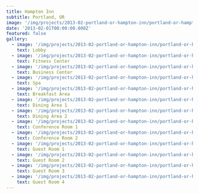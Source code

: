 ```yaml
---
title: Hampton Inn
subtitle: Portland, OR
image: '/img/projects/2013-02-portland-or-hampton-inn/portland-or-hampton-inn-fitness-center.jpg'
date: '2013-02-01T00:00:00.000Z'
featured: false
gallery:
  - image: '/img/projects/2013-02-portland-or-hampton-inn/portland-or-hampton-inn-lobby.jpg'
    text: Lobby
  - image: '/img/projects/2013-02-portland-or-hampton-inn/portland-or-hampton-inn-fitness-center.jpg'
    text: Fitness Center
  - image: '/img/projects/2013-02-portland-or-hampton-inn/portland-or-hampton-inn-business-center.jpg'
    text: Business Center
  - image: '/img/projects/2013-02-portland-or-hampton-inn/portland-or-hampton-inn-spa.jpg'
    text: Spa
  - image: '/img/projects/2013-02-portland-or-hampton-inn/portland-or-hampton-inn-breakfast-area.jpg'
    text: Breakfast Area
  - image: '/img/projects/2013-02-portland-or-hampton-inn/portland-or-hampton-inn-dining-area-1.jpg'
    text: Dining Area 1
  - image: '/img/projects/2013-02-portland-or-hampton-inn/portland-or-hampton-inn-dining-area-2.jpg'
    text: Dining Area 2
  - image: '/img/projects/2013-02-portland-or-hampton-inn/portland-or-hampton-inn-conference-room-1.jpg'
    text: Conference Room 1
  - image: '/img/projects/2013-02-portland-or-hampton-inn/portland-or-hampton-inn-conference-room-2.jpg'
    text: Conference Room 2
  - image: '/img/projects/2013-02-portland-or-hampton-inn/portland-or-hampton-inn-guest-room-1.jpg'
    text: Guest Room 1
  - image: '/img/projects/2013-02-portland-or-hampton-inn/portland-or-hampton-inn-guest-room-2.jpg'
    text: Guest Room 2
  - image: '/img/projects/2013-02-portland-or-hampton-inn/portland-or-hampton-inn-guest-room-3.jpg'
    text: Guest Room 3
  - image: '/img/projects/2013-02-portland-or-hampton-inn/portland-or-hampton-inn-guest-room-4.jpg'
    text: Guest Room 4
---
```

